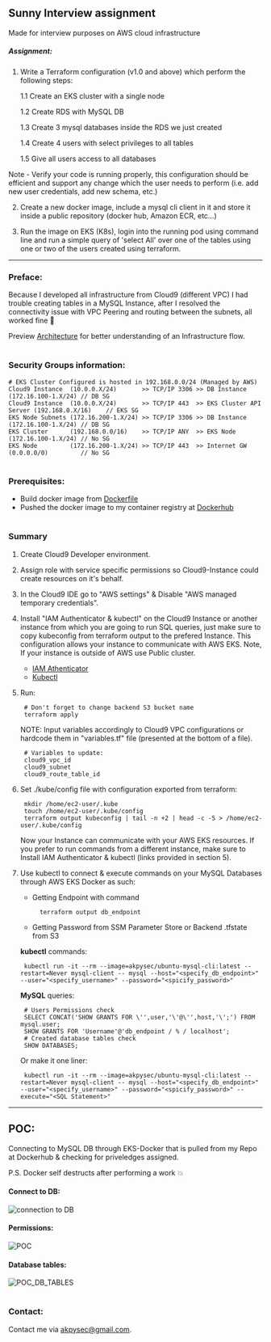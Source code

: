 ## Sunny Interview assignment
Made for interview purposes on AWS cloud infrastructure

##### Assignment:

1. Write a Terraform configuration (v1.0 and above) which perform the following steps:

    1.1 Create an EKS cluster with a single node

    1.2 Create RDS with MySQL DB

    1.3 Create 3 mysql databases inside the RDS we just created

    1.4 Create 4 users with select privileges to all tables

    1.5 Give all users access to all databases

Note - Verify your code is running properly, this configuration should be efficient and support any change which the user needs to perform (i.e. add new user credentials, add new schema, etc.)

2. Create a new docker image, include a mysql cli client in it and store it inside a public repository (docker hub, Amazon ECR, etc…)

3. Run the image on EKS (K8s), login into the running pod using command line and run a simple query of 'select All' over one of the tables using one or two of the users created using terraform.

---

### Preface:

Because I developed all infrastructure from Cloud9 (different VPC) I had trouble creating tables in a MySQL Instance,
after I resolved the connectivity issue with VPC Peering and routing between the subnets, all worked fine 🎉

Preview [Architecture](https://github.com/akpysec/Sunny/blob/master/architecture/SUNNY_ARCH_2021_V01.pdf) for better understanding of an Infrastructure flow.
#

### Security Groups information:
    
    # EKS Cluster Configured is hosted in 192.168.0.0/24 (Managed by AWS)
    Cloud9 Instance  (10.0.0.X/24)       >> TCP/IP 3306 >> DB Instance            (172.16.100-1.X/24) // DB SG
    Cloud9 Instance  (10.0.0.X/24)       >> TCP/IP 443  >> EKS Cluster API Server (192.168.0.X/16)    // EKS SG
    EKS Node Subnets (172.16.200-1.X/24) >> TCP/IP 3306 >> DB Instance            (172.16.100-1.X/24) // DB SG
    EKS Cluster      (192.168.0.0/16)    >> TCP/IP ANY  >> EKS Node               (172.16.100-1.X/24) // No SG
    EKS Node         (172.16.200-1.X/24) >> TCP/IP 443  >> Internet GW            (0.0.0.0/0)         // No SG
    
#

### Prerequisites:


- Build docker image from [Dockerfile](https://github.com/akpysec/Sunny/blob/master/docker/Dockerfile)
- Pushed the docker image to my container registry at [Dockerhub](https://hub.docker.com/repository/docker/akpysec/ubuntu-mysql-cli)

#

### Summary

1) Create Cloud9 Developer environment.
2) Assign role with service specific permissions so Cloud9-Instance could create resources on it's behalf.
3) In the Cloud9 IDE go to "AWS settings" & Disable "AWS managed temporary credentials".
4) Install "IAM Authenticator & kubectl" on the Cloud9 Instance or another instance from which you are going to run SQL queries, just make sure to copy kubeconfig from terraform output to the prefered Instance. This configuration allows your instance to communicate with AWS EKS. Note, If your instance is outside of AWS use Public cluster.

    - [IAM Athenticator](https://docs.aws.amazon.com/eks/latest/userguide/install-aws-iam-authenticator.html) 
    - [Kubectl](https://docs.aws.amazon.com/eks/latest/userguide/install-kubectl.html)

5) Run:
    
        # Don't forget to change backend S3 bucket name
        terraform apply

    NOTE: Input variables accordingly to Cloud9 VPC configurations or hardcode them in "variables.tf" file (presented at the bottom of a file).
        
        # Variables to update:
        cloud9_vpc_id
        cloud9_subnet
        cloud9_route_table_id

7) Set ./kube/config file with configuration exported from terraform:

        mkdir /home/ec2-user/.kube
        touch /home/ec2-user/.kube/config
        terraform output kubeconfig | tail -n +2 | head -c -5 > /home/ec2-user/.kube/config
        

    Now your Instance can communicate with your AWS EKS resources. If you prefer to run commands from a different instance, make sure to Install IAM Authenticator & kubectl (links provided in section 5).

8) Use kubectl to connect & execute commands on your MySQL Databases through AWS EKS Docker as such:

    - Getting Endpoint with command
 
            terraform output db_endpoint
            
    - Getting Password from SSM Parameter Store or Backend .tfstate from S3

    **kubectl** commands:

        kubectl run -it --rm --image=akpysec/ubuntu-mysql-cli:latest --restart=Never mysql-client -- mysql --host="<specify_db_endpoint>" --user="<specify_username>" --password="<spicify_password>"
    **MySQL** queries:
        
        # Users Permissions check
        SELECT CONCAT('SHOW GRANTS FOR \'',user,'\'@\'',host,'\';') FROM mysql.user;
        SHOW GRANTS FOR 'Username'@'db_endpoint / % / localhost';
        # Created database tables check
        SHOW DATABASES;
        
    Or make it one liner:
        
        kubectl run -it --rm --image=akpysec/ubuntu-mysql-cli:latest --restart=Never mysql-client -- mysql --host="<specify_db_endpoint>" --user="<specify_username>" --password="<spicify_password>" --execute="<SQL Statement>"

---

## POC:

Connecting to MySQL DB through EKS-Docker that is pulled from my Repo at Dockerhub & checking for priveledges assigned.

P.S. Docker self destructs after performing a work 💥

#### Connect to DB:

![connection to DB](https://user-images.githubusercontent.com/48283299/147382338-fdec49f4-7353-4abb-b34a-2b52f29d64b2.PNG)

#### Permissions:

![POC](https://user-images.githubusercontent.com/48283299/147395839-71175898-80c7-4fda-88e5-258132ce05eb.PNG)

#### Database tables:

![POC_DB_TABLES](https://user-images.githubusercontent.com/48283299/147400732-fd0a734d-7d3f-4976-8c9a-af8aea008cd3.PNG)

#

### Contact:
Contact me via <akpysec@gmail.com>.

#
